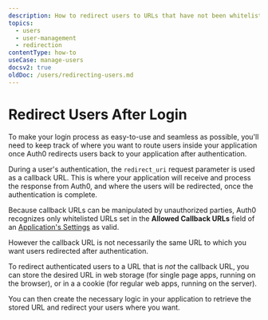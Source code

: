 ```yaml
---
description: How to redirect users to URLs that have not been whitelisted
topics:
  - users
  - user-management
  - redirection
contentType: how-to
useCase: manage-users
docsv2: true
oldDoc: /users/redirecting-users.md
---
```

# Redirect Users After Login

To make your login process as easy-to-use and seamless as possible, you'll need to keep track of where you want to route users inside your application once Auth0 redirects users back to your application after authentication.

During a user's authentication, the `redirect_uri` request parameter is used as a callback URL. This is where your application will receive and process the response from Auth0, and where the users will be redirected, once the authentication is complete.

Because callback URLs can be manipulated by unauthorized parties, Auth0 recognizes only whitelisted URLs set in the **Allowed Callback URLs** field of an [Application's Settings](${manage_url}/#/applications/${account.clientId}/settings) as valid.

However the callback URL is not necessarily the same URL to which you want users redirected after authentication.

To redirect authenticated users to a URL that is *not* the callback URL, you can store the desired URL in web storage (for single page apps, running on the browser), or in a a cookie (for regular web apps, running on the server).

You can then create the necessary logic in your application to retrieve the stored URL and redirect your users where you want.
